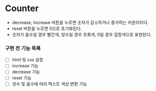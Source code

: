 # Counter

- decrease, increase 버튼을 누르면 숫자가 감소하거나 증가하는 카운터이다.
- reset 버튼을 누르면 0으로 초기화된다.
- 숫자가 음수일 경우 빨간색, 양수일 경우 초록색, 0일 경우 검정색으로 표현된다.

### 구현 전 기능 목록

- [ ] html 및 css 설정
- [ ] increase 기능
- [ ] decrease 기능
- [ ] reset 기능
- [ ] 양수 및 음수에 따라 텍스트 색상 변환 기능
